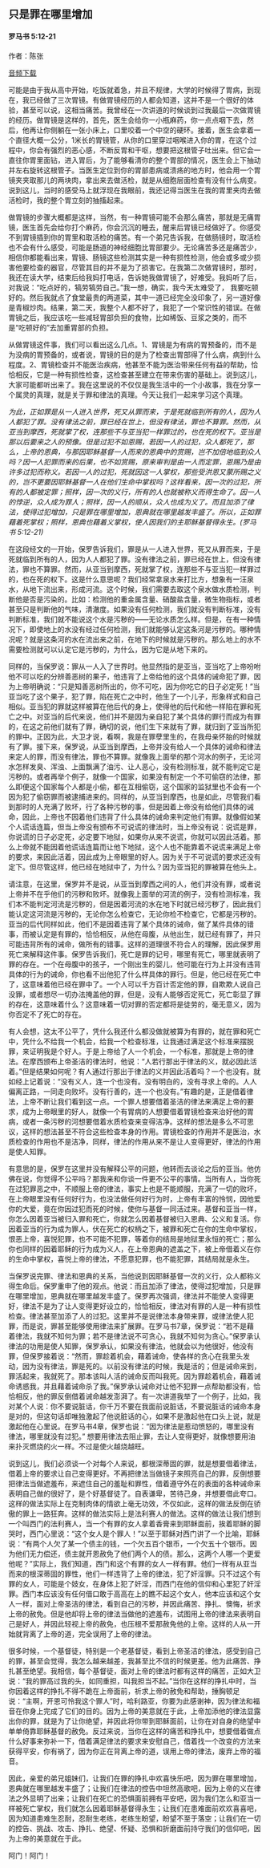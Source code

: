 ﻿## 只是罪在哪里增加

#### 罗马书 5:12-21

作者：陈张

[音频下载](https://link.jscdn.cn/1drv/aHR0cHM6Ly8xZHJ2Lm1zL3UvcyFBaW5LWUhaYVJhLW5sRW5Lc1FwcWpfTDc5Y3VLP2U9OWNkY0ZY.m4a)  

可能是由于我从高中开始，吃饭就着急，并且不规律，大学的时候得了胃病，到现在，我已经做了三次胃镜。有做胃镜经历的人都会知道，这并不是一个很好的体验，甚至可以说，这相当痛苦。我曾经在一次讲道的时候谈到过我最后一次做胃镜的经历。做胃镜是这样的，首先，医生会给你一小瓶麻药，你一点点咽下去，然后，他再让你侧躺在一张小床上，口里咬着一个中空的硬环。接着，医生会拿着一个直径大概一公分，1米长的胃镜管，从你的口里穿过咽喉进入你的胃，在这个过程中，你会有强烈的恶心感，不断反胃和干呕，想要把这根管子吐出来。但它会一直往你胃里面钻，进入胃后，为了能够看清你的整个胃部的情况，医生会上下抽动并左右旋转这根管子。当医生定位到你的胃部患病或溃疡的地方时，他会用一个胃镜夹夹取那儿的两块肉，拿出来去做活检，就是从细胞层面检查有没有什么病变。说到这儿，当时的感受马上就浮现在我眼前，我还记得当医生在我的胃里夹肉去做活检时，我的整个胃立刻的抽搐起来。

做胃镜的步骤大概都是这样，当然，有一种胃镜可能不会那么痛苦，那就是无痛胃镜，医生首先会给你打个麻药，你会沉沉的睡去，醒来后胃镜已经做好了。你感受不到胃镜插到你的胃里和取活检的痛苦。有一个弟兄告诉我，在做肠镜时，取活检也不会有什么感受，可能是肠道的神经细胞比胃部要少。无论痛苦多还是痛苦少，相信你都能看出来，胃镜、肠镜这些检测其实是一种有损性检测，他会或多或少损害他要检查的器官，尽管其目的并不是为了损害它。在我第二次做胃镜时，那时，我还在读大学，结束后给我妈打电话，告诉她我做胃镜了，好难受。我妈听了后，对我说：“吃点好的，犒劳犒劳自己。”我一想，确实，我今天太难受了， 我要吃顿好的。然后我就点了食堂最贵的两道菜，其中一道已经完全没印象了，另一道好像是青椒炒肉。结果，第二天，我整个人都不好了，我犯了一个常识性的错误。在做胃镜之后，我应该吃一些减轻胃部负担的食物，比如稀饭、豆浆之类的，而不是“吃顿好的”去加重胃部的负担。

从做胃镜这件事，我们可以看出这么几点。1、胃镜是为有病的胃预备的，而不是为没病的胃预备的，或者说，胃镜的目的是为了检查出胃部得了什么病，病到什么程度。2、胃镜检查并不能医治疾病，他甚至不能为医治带来任何有益的帮助，恰恰相反，它是一种有损性检查，这检查甚至建立在带来伤害的基础上。说到这儿，大家可能都听出来了。我在这里说的不仅仅是我生活中的一个小故事，我在分享一个属灵的真理，就是关于罪和律法的真理。今天让我们一起来学习这个真理。

*为此，正如罪是从一人进入世界，死又从罪而来，于是死就临到所有的人，因为人人都犯了罪。没有律法之前，罪已经在世上，但没有律法，罪也不算罪。然而，从亚当到摩西，死就掌了权，连那些不与亚当犯一样罪过的，也在死的权下。亚当是那以后要来之人的预像。但是过犯不如恩赐，若因一人的过犯，众人都死了，那么，上帝的恩典，与那因耶稣基督一人而来的恩典中的赏赐，岂不加倍地临到众人吗？因一人犯罪而来的后果，也不如赏赐，原来审判是由一人而定罪，恩赐乃是由许多过犯而称义。若因一人的过犯，死就因这一人掌权，那些受洪恩又蒙所赐之义的，岂不更要因耶稣基督一人在他们生命中掌权吗？这样看来，因一次的过犯，所有的人都被定罪；照样，因一次的义行，所有的人也就被称义而得生命了。因一人的悖逆，众人成为罪人；照样，因一人的顺从，众人也成为义了。而且加添了律法，使得过犯增加，只是罪在哪里增加，恩典就在哪里越发丰盛了。所以，正如罪藉着死掌权；照样，恩典也藉着义掌权，使人因我们的主耶稣基督得永生。(罗马书 5:12-21)*

在这段经文的一开始，保罗告诉我们，罪是从一人进入世界，死又从罪而来，于是死就临到所有的人，因为人人都犯了罪。没有律法之前，罪已经在世上，但没有律法，罪也不算罪。然而，从亚当到摩西，死就掌了权，连那些不与亚当犯一样罪过的，也在死的权下。这是什么意思呢？我们经常拿泉水来打比方，想象有一汪泉水，从地下流出来，形成河流。这个时候，我们需要去取这个泉水做水质检测，判断他是否是污染的。比如：检测他的重金属含量、硝酸盐含量，微生物指标，或者甚至只是判断他的气味，清澈度。如果没有任何检测，我们就没有判断标准，没有判断标准，我们就不能说这个水是污秽的——无论水质怎么样。但是，在有一种情况下，即使地上的水没有经过任何检测，我们就能够认定这条河是污秽的。哪种情况呢？就是这条河的水在流出来之前，在地下的时候就是污秽的。那么地上的水不需要检测就可以认定它是污秽的，为什么，因为它是从地下来的。

同样的，当保罗说：罪从一人入了世界时。他显然指的是亚当，亚当吃了上帝吩咐他不可以吃的分辨善恶树的果子，他违背了上帝给他的这个具体的诫命犯了罪，因为上帝明确说：“只是知善恶树所出的，你不可吃，因为你吃它的日子必定死！”当亚当吃了这个果子，犯了罪，陷在死亡之中时，他生了一个儿子，形象样式和自己相似。亚当犯的罪就这样被算在他后代的身上，使得他的后代和他一样陷在罪和死亡之中。对亚当的后代来说，他们并不是因为亲自犯了某个具体的罪行而成为有罪的，在这之前他们就有了罪，确切的说，他们生下来就有了罪，就归到了亚当所犯的罪中。正因为此，大卫才说，看啊，我是在罪孽里生的，在我母亲怀胎的时候就有了罪。接下来，保罗说，从亚当到摩西，上帝并没有给人一个具体的诫命和律法来定人的罪，而没有律法，罪也不算罪。就像我上面举的那个河水的例子，无论河水怎样发臭、浑浊、上面飘满了油污、让人恶心，没有检测标准，就不能判定它是污秽的。或者再举个例子，就像一个国家，如果没有制定一个不可偷窃的法律，那么即便这个国家每个人都是小偷，都在互相偷窃，这个国家的监狱里也不会有一个因为犯了偷窃罪而被逮捕进来的。同样的，从亚当到摩西，也是如此，尽管我们看到那时的人充满了败坏，行了各种污秽的事，但是因着上帝没有给他们具体的诫命，因此，上帝也不因着他们违背了什么具体的诫命来判定他们有罪。就像假如某个人谎话连篇，但当上帝没有颁布不可说谎的律法时，当上帝没有说：说谎是罪，你说谎的日子必定死，必定要下地狱，如果你从来不说谎，你就可以因此活着。那么上帝就不能因着他谎话连篇而让他下地狱，这个人也不能靠着不说谎来满足上帝的要求，来因此活着，因此成为上帝眼里的好人。因为关于不可说谎的要求还没有定下。但尽管这样，他已经在地狱中了，为什么？因为亚当犯的罪被算在他头上。

请注意，在这里，保罗并不是说，从亚当到摩西之间的人，他们并没有罪，或者说上帝并不在乎他们的污秽和败坏。就像我上面举的河流的例子，没有检测标准，我们本不能判定河流是污秽的，但是因着河流的水在地下时就已经污秽了，因此我们能认定这河流是污秽的，无论你怎么检查它，无论你检不检查它，它都是污秽的。亚当的后代同样如此，他们不是因着违背了某个具体的诫命，做了某件具体的错事，而被认定是有罪的，恰恰相反，从他在母腹，从他出生，就已经有罪了，并只可能违背所有的诫命，做所有的错事。这样的道理很不符合人的理解，因此保罗用死亡来解释这件事。保罗告诉我们，死亡是罪的记号，哪里有死亡，哪里就表明了罪的存在。一个在母腹中的孩子，一个刚出生的婴儿，他可能在行为上并没有违背具体的行为的诫命，你也看不出他犯了什么样具体的罪行。但是，他已经在死亡中了，这意味着他已经在罪中了。一个人可以千方百计否定他的罪，自欺欺人说自己没罪，或者想尽一切办法掩盖他的罪，但是，没有人能够否定死亡，死亡彰显了罪的存在，这意味着什么？这意味着一切对罪的否定都将是徒劳的，毫无意义，因为你否定不了死亡的存在。

有人会想，这太不公平了，凭什么我还什么都没做就被算为有罪的，就在罪和死亡中，凭什么不给我一个机会，给我一个检查标准，让我通过满足这个标准来摆脱罪，来证明我是个好人。于是上帝给了人一个机会，一个标准，那就是上帝的律法。在摩西颁布上帝圣洁的律法时，他说：“人若行那出于律法的义，就必因此活着。”但是结果如何呢？有人通过行那出于律法的义并因此活着吗？一个也没有。就如经上记着说：“没有义人，连一个也没有。没有明白的，没有寻求上帝的。人人偏离正路，一同走向败坏。没有行善的，连一个也没有。”有趣的是，正是借着律法，上帝不断让我们看到这一点。一个罪人想要借着圣洁的律法来满足上帝的要求，成为上帝眼里的好人，就像一个有胃病的人想要借着胃镜检查来治好他的胃病，或者一条污秽的河想要借着水质检查来变得洁净。这样的想法是多么不可思议，这样的想法甚至不符合这些检查本身的作用。胃镜检查的作用并不是医治，水质检查的作用也不是洁净，同样，律法的作用从来不是让人变得更好，律法的作用是使人知罪。

有意思的是，保罗在这里并没有解释公平的问题，他转而去谈论之后的亚当。他仿佛在说，你觉得不公平吗？那我来和你谈一件更不公平的事情。当所有人，当你死在过犯罪恶之中，不顺服上帝的律法，事实上也是不能顺服，充满了一切的败坏，在上帝眼里没有任何好行为，也没法做任何好行为时，上帝有丰富的怜悯，因他爱你的大爱，竟在你因过犯而死的时候，使你与基督一同活过来。基督和亚当一样，你怎么因着亚当被归入罪和死亡，你就怎么因着基督被归入恩典、公义和复活。你因着亚当的行为成为罪人，伏在死亡的权柄之下，被罪和死亡在你的生命中掌权，恨恶上帝，喜悦犯罪，也不可能不犯罪，等着你的结局是地狱里永恒的死亡；那么你也同样的因着耶稣的行为成为义人，在上帝恩典的遮盖之下，被上帝借着义在你的生命中掌权，喜悦上帝的律法，不愿意犯罪，也不能犯罪，其结局就是永生。

当保罗说完罪、律法和恩典的关系，当他说到因耶稣基督一次的义行，众人都称义得生命后。保罗重申了他的观点。他说：而且加添了律法，使得过犯增加，只是罪在哪里增加，恩典就在哪里越发丰盛了。保罗再次强调，律法并不能使人变得更好，律法不是为了让人变得更好设立的，恰恰相反，律法对有罪的人是一种有损性检查。律法甚至加添了人的过犯。这里并不是说律法本身带来罪，或律法使人犯罪，而是说，罪甚至能够使用律法来扩展罪。在罗马书7章，保罗说：“若不是藉着律法，我就不知何为罪；若不是律法说不可贪心，我就不知何为贪心。”保罗承认律法的功用是使人知罪，保罗承认，如果没有律法，他就会以为他很好，他没有罪，但保罗接着说：“然而，罪趁着机会，藉着诫命，使各样的贪心在我里头发动，因为没有律法，罪是死的。以前没有律法的时候，我是活的；但是诫命来到，罪活起来，我就死了。那本该叫人活的诫命反而叫我死。因为罪趁着机会，藉着诫命诱惑我，并且藉着诫命杀了我。”保罗承认诫命对让他不犯罪一点帮助都没有，恰恰相反，他的罪反倒借着诫命越发澎湃了。有一次讲道我举了一个例子，比如，我对某个人说：你不要说脏话，你千万不要在我面前说脏话，不要说脏话的诫命本身是对的，但这句话却唯独激起了他说脏话的心，如果不是激起他在口头上说，就是激起他在心里说。在罗马书4章，保罗也说：“因为律法是惹动愤怒的，哪里没有律法，哪里就没有过犯。” 想要用律法去阻止罪，去让人变得更好，就像想要用油来扑灭燃烧的火一样。不过是使火越烧越旺。

说到这儿，我们必须谈一个对每个人来说，都根深蒂固的罪，就是想要借着律法，借着上帝的要求让自己变得更好。不再把律法当做镜子来照亮自己的罪，反倒想要把律法当做遮羞布，来遮住自己的羞耻和罪性，借着遵守外在的表面的各种诫命来表明自己做的很好了，是个好基督徒了。自表谦卑，苦待己身，并想要借此夸口。这样的做法实际上在克制肉体的情欲上毫无功效，不仅如此，这样的做法反倒在骄傲的罪上一路狂奔。这样的做法实际上是法利赛人的做法。这样的做法让我们想到一个叫西门的法利赛人，当一个有罪的女人拿着香膏来到耶稣面前，挨着耶稣的脚哭时，西门心里说：“这个女人是个罪人！”以至于耶稣对西门讲了一个比喻，耶稣说：“有两个人欠了某一个债主的钱，一个欠五百个银币，一个欠五十个银币。因为他们无力偿还，债主就开恩赦免了他们两个人的债。那么，这两个人哪一个更爱他呢？”实际上，我们知道，西门和这个有罪的女人一样有罪。他们一样有从亚当而来的根深蒂固的罪性，他们一样违背了上帝的律法，犯了奸淫罪。只不过这个有罪的女人，可能是个妓女，在身体上犯了奸淫，而西门在他的信仰和心里犯了奸淫罪。西门本应该没有任何借口敢于高高在上的瞧不起这个女人，他本应该和这个女人一样，面对上帝圣洁的律法，看到自己的污秽，并因此痛苦、挣扎、懊悔，祈求上帝的赦免。但是他却将上帝的律法当做他的遮羞布，试图用上帝的律法来表明自己是好人，并因此轻视上帝的赦免，也压根不爱那赦免他的上帝。这样的人从一开始就背离了上帝的道，完全误用了上帝的律法。

很多时候，一个基督徒，特别是一个老基督徒，看到上帝圣洁的律法，感受到自己的罪，甚至会觉得，我怎么越来越差，我甚至比不信的时候更差。他为此痛苦、挣扎甚至绝望。我相信，每个基督徒，面对上帝的律法时都有这样的痛苦，正如大卫说：“我的罪高过我的头，如同重担，叫我担当不起。”当你在这样的挣扎中时，当你因着这样的挣扎不得不跪在上帝面前，祈求上帝的赦免和帮助，捶胸顿足说：“主啊，开恩可怜我这个罪人”时，哈利路亚，你要为此感谢神，因为律法和福音在你身上完成了它们的目的。因为上帝的美意就在于此，上帝加添他的律法显露出你的罪，就是为了让你绝望，并因此将你带到耶稣面前，让你在对自身的绝望中单单倚靠耶稣基督的赦免。反过来说，当你在这样的痛苦和挣扎中，想要借着做点什么好事来弥补一下，借着满足律法的要求来安慰自己，借着找一个改变的方法来获得平安，你有祸了，因为你正在背离上帝的道，误用上帝的律法，废弃上帝的福音。

因此，亲爱的弟兄姐妹们，让我们在罪的挣扎中欢喜快乐吧，因为罪在哪里增加，恩典就在哪里越发丰盛了；让我们在律法的控告中坦然高歌吧，因为上帝的义在律法之外显明了出来；让我们在死亡的恐惧面前拥有平安吧，因为我们怎么和亚当一样被死亡掌权，我们就怎么因着耶稣基督得永生；让我们在患难面前欢欢喜喜吧，因为知道患难生忍耐，忍耐生老练，老练生盼望，盼望不至于落空；让我们在一切的控告、挑战、攻击、挣扎、绝望、怀疑、恐惧和折磨面前持守我们的信仰吧，因为上帝的美意就在于此。

阿门！阿门！

